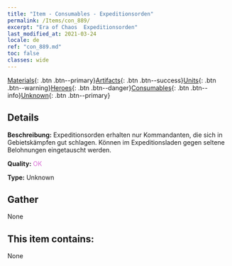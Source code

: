 ```yaml
---
title: "Item - Consumables - Expeditionsorden"
permalink: /Items/con_889/
excerpt: "Era of Chaos  Expeditionsorden"
last_modified_at: 2021-03-24
locale: de
ref: "con_889.md"
toc: false
classes: wide
---
```

 [Materials](/de/Items/){: .btn .btn--primary}[Artifacts](/de/Items/Artifacts/){: .btn .btn--success}[Units](/de/Items/Units/){: .btn .btn--warning}[Heroes](/de/Items/Heroes/){: .btn .btn--danger}[Consumables](/de/Items/Consumables/){: .btn .btn--info}[Unknown](/de/Items/Unknown/){: .btn .btn--primary}

## Details
 **Beschreibung:** Expeditionsorden erhalten nur Kommandanten, die sich in Gebietskämpfen gut schlagen. Können im Expeditionsladen gegen seltene Belohnungen eingetauscht werden.

 **Quality:** <span style="color: #DA70D6">OK</span>

 **Type:** Unknown

## Gather

  None

## This item contains:

  None

